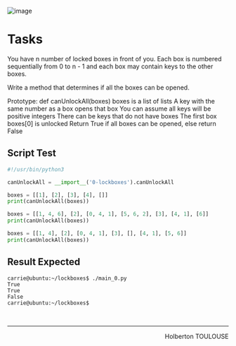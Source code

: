 ![image](https://github.com/TessierV/holbertonschool-interview/assets/113889290/d637fafc-835a-48c1-b03e-46e7baec8b08)


# Tasks

You have n number of locked boxes in front of you. Each box is numbered sequentially from 0 to n - 1 and each box may contain keys to the other boxes.

Write a method that determines if all the boxes can be opened.

Prototype: def canUnlockAll(boxes)
boxes is a list of lists
A key with the same number as a box opens that box
You can assume all keys will be positive integers
There can be keys that do not have boxes
The first box boxes[0] is unlocked
Return True if all boxes can be opened, else return False


## Script Test

```python
#!/usr/bin/python3

canUnlockAll = __import__('0-lockboxes').canUnlockAll

boxes = [[1], [2], [3], [4], []]
print(canUnlockAll(boxes))

boxes = [[1, 4, 6], [2], [0, 4, 1], [5, 6, 2], [3], [4, 1], [6]]
print(canUnlockAll(boxes))

boxes = [[1, 4], [2], [0, 4, 1], [3], [], [4, 1], [5, 6]]
print(canUnlockAll(boxes))
```
    

## Result Expected

```carrie@ubuntu:~/lockboxes$
carrie@ubuntu:~/lockboxes$ ./main_0.py
True
True
False
carrie@ubuntu:~/lockboxes$
```


<br/><hr>
<p align="right">Holberton TOULOUSE</p>
